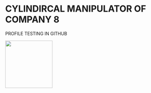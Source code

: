 # CYLINDIRCAL MANIPULATOR OF COMPANY 8
PROFILE TESTING IN GITHUB

<img align="left" height="150" src="https://github.com/witchfrommercury/TESTING-FOR-PROFILE/assets/157728066/58e6181e-cbbb-49a3-b613-3f018c737fec"/>

